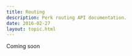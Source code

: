```yaml
---
title: Routing
description: Perk routing API documentation.
date: 2016-02-27
layout: topic.html
---
```


Coming soon
